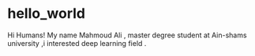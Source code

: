 # hello_world

Hi Humans!
My name Mahmoud Ali , master degree student at Ain-shams university ,i interested deep learning field .
